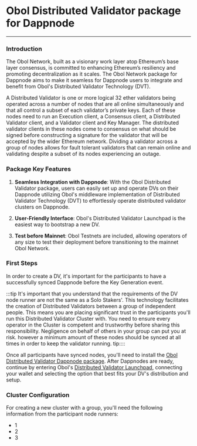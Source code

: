 # Obol Distributed Validator package for Dappnode

---

### **Introduction**

The Obol Network, built as a visionary work layer atop Ethereum’s base layer consensus, is committed to enhancing Ethereum’s resiliency and promoting decentralization as it scales. The Obol Network package for Dappnode aims to make it seamless for Dappnode users to integrate and benefit from Obol's Distributed Validator Technology (DVT).

A Distributed Validator is one or more logical 32 ether validators being operated across a number of nodes that are all online simultaneously and that all control a subset of each validator’s private keys. Each of these nodes need to run an Execution client, a Consensus client, a Distributed Validator client, and a Validator client and Key Manager.
The distributed validator clients in these nodes come to consensus on what should be signed before constructing a signature for the validator that will be accepted by the wider Ethereum network. Dividing a validator across a group of nodes allows for fault tolerant validators that can remain online and validating despite a subset of its nodes experiencing an outage.

### **Package Key Features**

1. **Seamless Integration with Dappnode**: With the Obol Distributed Validator package, users can easily set up and operate DVs on their Dappnode utilizing Obol's middleware implementation of Distributed Validator Technology (DVT) to effortlessly operate distributed validator clusters on Dappnode.

2. **User-Friendly Interface**: Obol's Distributed Validator Launchpad is the easiest way to bootstrap a new DV.

3. **Test before Mainnet**: Obol Testnets are included, allowing operators of any size to test their deployment before transitioning to the mainnet Obol Network.

### **First Steps**
In order to create a DV, it's important for the participants to have a successfully synced Dappnode before the Key Generation event.

:::tip It's important that you understand that the requirements of the DV node runner are not the same as a Solo Stakers'. This technology facilitates the creation of Distributed Validators between a group of independent people. This means you are placing significant trust in the participants you'll run this Distributed Validator Cluster with.
You need to ensure every operator in the Cluster is competent and trustworthy before sharing this responsibility. Negligence on behalf of others in your group can put you at risk. however a minimum amount of these nodes should be synced at all times in order to keep the validator running. tip::::

Once all participants have synced nodes, you'll need to install the [Obol Distributed Validator Dappnode package](http://my.dappnode/installer/dnp/%2Fipfs%2FQmfFh6YCjwh7b876G2KgYhvwUWyhmfugYDT5W5sTW5Fq53). After Dappnodes are ready, continue by entering Obol's [Distributed Validator Launchpad](https://goerli.launchpad.obol.tech/), connecting your wallet and selecting the option that best fits your DV's distribution and setup.

### **Cluster Configuration**
For creating a new cluster with a group, you'll need the following information from the participant node runners:
- 1
- 2
- 3
